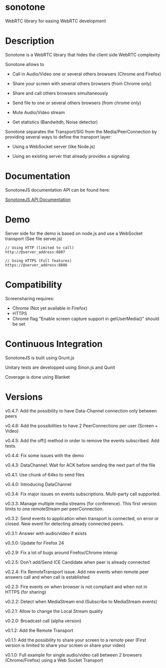 sonotone
========

WebRTC library for easing WebRTC development


Description
===========

Sonotone is a WebRTC library that hides the client side WebRTC complexity

Sonotone allows to

- Call in Audio/Video one or several others browsers (Chrome and Firefox)

- Share your screen with several others browsers (from Chrome only)

- Share and call others browsers simultaneously

- Send file to one or several others browsers (from chrome only)

- Mute Audio/Video stream

- Get statistics (Bandwitdh, Noise detector)

Sonotone separates the Transport/SIG from the Media/PeerConnection by providing several ways to define the transport layer:

- Using a WebSocket server (like Node.js)

- Using an existing server that already provides a signaling


Documentation
=============

SonotoneJS documentation API can be found here: 

[SonotoneJS API Documentation](http://oanguenot.github.io/SonotoneJS/)


Demo
===============

Server side for the demo is based on node.js and use a WebSocket transport (See file server.js)

	// Using HTTP (limited to call)
	http://@server_address:8887

	// Using HTTPS (Full features)
	https://@server_address:8886


Compatibility
=============

Screensharing requires:
- Chrome (Not yet available in Firefox)
- HTTPS
- Chrome flag "Enable screen capture support in getUserMedia()" should be set


Continuous Integration
======================

SonotoneJS is built using Grunt.js

Unitary tests are developped using Sinon.js and Qunit

Coverage is done using Blanket


Versions
========

v0.4.7: Add the possibility to have Data-Channel connection only between peers

v0.4.6: Add the possibilities to have 2 PeerConnections per user (Screen + Video) 

v0.4.5: Add the off() method in order to remove the events subscribed. Add tests.

v0.4.4: Fix some issues with the demo

v0.4.3: DataChannel: Wait for ACK before sending the next part of the file

v0.4.1: Use chunk of 64ko to send files

v0.4.0: Introducing DataChannel


v0.3.4: Fix major issues on events subscriptions. Multi-party call supported.

v0.3.3: Manage multiple media streams (for conference). This first version limits to one remoteStream per peerConnection.

v0.3.2: Send events to application when transport is connected, on error or closed. New event for detecting already connected peers.

v0.3.1: Answer with audio/video if exists

v0.3.0: Update for Firefox 24


v0.2.9: Fix a lot of bugs around Firefox/Chrome interop

v0.2.5: Don't add/Send ICE Candidate when peer is already connected

v0.2.4: Fix RemoteTransport issue. Add new events when remote peer answers call and when call is established

v0.2.3: Fire events on when browser is not compliant and when not in HTTPS (for sharing)

v0.2.2: Detect when MediaStream end (Subscribe to MediaStream events)

v0.2.1: Allow to change the Local Stream quality

v0.2.0: Broadcast call (alpha version)


v0.1.2: Add the Remote Transport

v0.1.1: Add the possibility to share your screen to a remote peer (First version is limited to share your screen or share your video)

v0.1.0: Full example for single audio/video call between 2 browsers (Chrome/Firefox) using a Web Socket Transport
